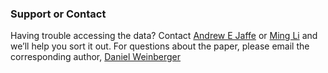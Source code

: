 ### Support or Contact

Having trouble accessing the data? Contact [Andrew E Jaffe](mailto:andrew.jaffe@libd.org) or [Ming Li](mailto:ming.li@libd.org) and we’ll help you sort it out. For questions about the paper, please email the corresponding author, [Daniel Weinberger](mailto:drweinberger@libd.org) 
